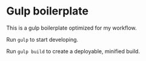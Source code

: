 # Gulp boilerplate
This is a gulp boilerplate optimized for my workflow.

Run `gulp` to start developing.

Run `gulp build` to create a deployable, minified build.
